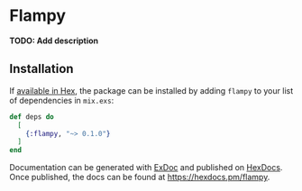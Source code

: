 # Flampy

**TODO: Add description**

## Installation

If [available in Hex](https://hex.pm/docs/publish), the package can be installed
by adding `flampy` to your list of dependencies in `mix.exs`:

```elixir
def deps do
  [
    {:flampy, "~> 0.1.0"}
  ]
end
```

Documentation can be generated with [ExDoc](https://github.com/elixir-lang/ex_doc)
and published on [HexDocs](https://hexdocs.pm). Once published, the docs can
be found at <https://hexdocs.pm/flampy>.

